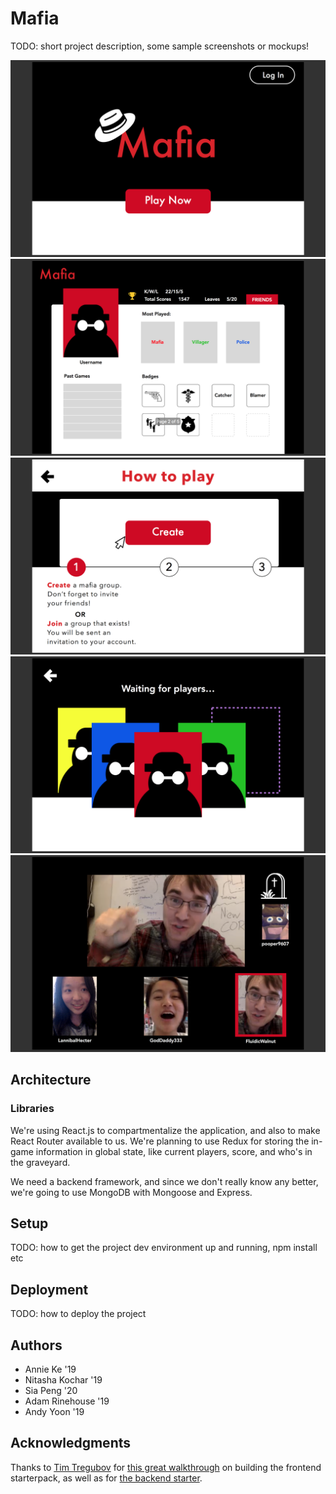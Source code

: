 # Mafia

TODO: short project description, some sample screenshots or mockups!

![home](images/Mafia_home.png "home")
![profile](images/Mafia_profile.png "profile")
![directions](images/Mafia_directions.png "directions")
![players](images/Mafia_players.png "players")
![chat](images/Mafia_chat.png "chat")

## Architecture

### Libraries
We're using React.js to compartmentalize the application, and also to make React Router available to us. We're planning to use Redux for storing the in-game information in global state, like current players, score, and who's in the graveyard.

We need a backend framework, and since we don't really know any better, we're going to use MongoDB with Mongoose and Express.

## Setup

TODO: how to get the project dev environment up and running, npm install etc

## Deployment

TODO: how to deploy the project

## Authors

- Annie Ke '19
- Nitasha Kochar '19
- Sia Peng '20
- Adam Rinehouse '19
- Andy Yoon '19

## Acknowledgments

Thanks to [Tim Tregubov](https://github.com/timofei7) for [this great walkthrough](http://cs52.me/assignments/sa/starterpack/) on building the frontend starterpack, as well as for [the backend starter](https://github.com/dartmouth-cs52/express-babel-starter).
